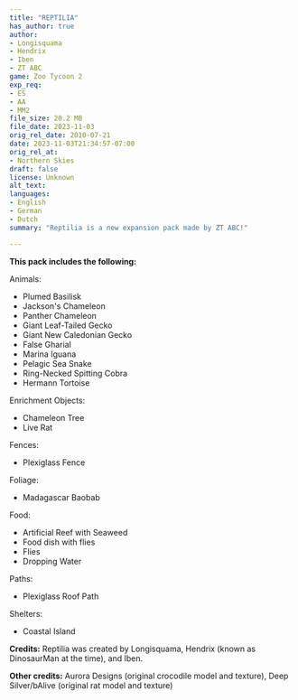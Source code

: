 ```yaml
---
title: "REPTILIA"
has_author: true
author: 
- Longisquama
- Hendrix
- Iben
- ZT ABC
game: Zoo Tycoon 2
exp_req: 
- ES
- AA
- MM2
file_size: 20.2 MB
file_date: 2023-11-03
orig_rel_date: 2010-07-21
date: 2023-11-03T21:34:57-07:00
orig_rel_at: 
- Northern Skies
draft: false
license: Unknown
alt_text: 
languages:
- English
- German
- Dutch
summary: "Reptilia is a new expansion pack made by ZT ABC!"

---
```


**This pack includes the following:**

Animals:
- Plumed Basilisk
- Jackson's Chameleon
- Panther Chameleon
- Giant Leaf-Tailed Gecko
- Giant New Caledonian Gecko
- False Gharial
- Marina Iguana
- Pelagic Sea Snake
- Ring-Necked Spitting Cobra
- Hermann Tortoise

Enrichment Objects:
- Chameleon Tree
- Live Rat
  
Fences:
- Plexiglass Fence

Foliage:
- Madagascar Baobab

Food:
- Artificial Reef with Seaweed
- Food dish with flies
- Flies
- Dropping Water

Paths:
- Plexiglass Roof Path

Shelters:
- Coastal Island

**Credits:** Reptilia was created by Longisquama, Hendrix (known as DinosaurMan at the time), and Iben. 

**Other credits:**  Aurora Designs (original crocodile model and texture), Deep Silver/bAlive (original rat model and texture)

